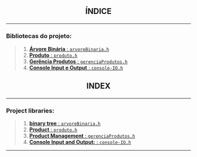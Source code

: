 
## <p align = center> **ÍNDICE** <p>

---

### Bibliotecas do projeto:

> 1. [**Árvore Binária** : ``arvoreBinaria.h``](arvoreBinaria.md#Português)
> 2. [**Produto** : ``produto.h``](produto.md#Português)
> 3. [**Gerência Produtos** : ``gerenciaProdutos.h``](gerenciaProdutos.md#Português)
> 4. [**Console Input e Output** : ``console-IO.h``](console-IO.md#Português)


## <p align = center> **INDEX** <p>

---

### Project libraries:

> 1. [**binary tree** : ``arvoreBinaria.h``](arvoreBinaria.md#English)
> 2. [**Product** : ``produto.h``](produto.md#English)
> 3. [**Product Management** : ``gerenciaProdutos.h``](gerenciaProdutos.md#English)
> 5. [**Console Input and Output:** : ``console-IO.h``](console-IO.md#English)

---
